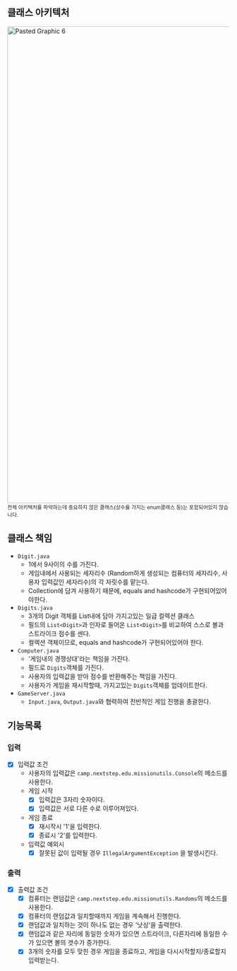 ## 클래스 아키텍처
<img width="1080" alt="Pasted Graphic 6" src="https://github.com/Team-BuddyCon/BACKEND_V2/assets/69676101/402c4b4c-3e1a-4aa7-b109-fef3ac3e01dd">
<br><small>전체 아키텍처를 파악하는데 중요하지 않은 클래스(상수를 가지는 enum클래스 등)는 포함되어있지 않습니다.</small>

## 클래스 책임
- `Digit.java`
  - 1에서 9사이의 수를 가진다.
  - 게임내에서 사용되는 세자리수 (Random하게 생성되는 컴퓨터의 세자리수, 사용자 입력값인 세자리수)의 각 자릿수를 맡는다.
  - Collection에 담겨 사용하기 때문에, equals and hashcode가 구현되어있어야한다.
- `Digits.java`
  - 3개의 Digit 객체를 List내에 담아 가지고있는 일급 컬렉션 클래스
  - 필드의 `List<Digit>`과 인자로 들어온 `List<Digit>`를 비교하여 스스로 볼과 스트라이크 점수를 센다.
  - 컬렉션 객체이므로, equals and hashcode가 구현되어있어야 한다.
- `Computer.java`
  - '게임내의 경쟁상대'라는 책임을 가진다.
  - 필드로 `Digits`객체를 가진다.
  - 사용자의 입력값을 받아 점수를 반환해주는 책임을 가진다.
  - 사용자가 게임을 재시작할때, 가지고있는 `Digits`객체를 업데이트한다.
- `GameServer.java`
  - `Input.java`, `Output.java`와 협력하여 전반적인 게임 진행을 총괄한다.

## 기능목록
### 입력
- [x] 입력값 조건
  - 사용자의 입력값은 `camp.nextstep.edu.missionutils.Console`의 메소드를 사용한다.
  - 게임 시작
    - [x] 입력값은 3자리 숫자이다.
    - [x] 입력값은 서로 다른 수로 이루어져있다.
  - 게임 종료
    - [x] 재시작시 '1'을 입력한다.
    - [x] 종료시 '2'를 입력한다.
  - 입력값 예외시
    - [x] 잘못된 값이 입력될 경우 `IllegalArgumentException` 을 발생시킨다.
### 출력
- [x] 출력값 조건
  - [x] 컴퓨터는 랜덤값은 `camp.nextstep.edu.missionutils.Randoms`의 메소드를 사용한다. 
  - [x] 컴퓨터의 랜덤값과 일치할때까지 게임을 계속해서 진행한다.
  - [x] 랜덤값과 일치하는 것이 하나도 없는 경우 '낫싱'을 출력한다.
  - [x] 랜덤값과 같은 자리에 동일한 숫자가 있으면 스트라이크, 다른자리에 동일한 수가 있으면 볼의 갯수가 증가한다.
  - [x] 3개의 숫자를 모두 맞힌 경우 게임을 종료하고, 게임을 다시시작할지/종료할지 입력받는다.